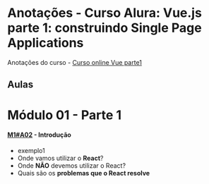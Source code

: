 # Anotações - Curso Alura: Vue.js parte 1: construindo Single Page Applications

Anotações do curso - [Curso online Vue parte1](https://www.alura.com.br/curso-online-vue-parte1)

## Aulas

# Módulo 01 - Parte 1

#### [M1#A02](M1A_02.md) - Introdução
  * exemplo1
  * Onde vamos utilizar o __React__?
  * Onde __NÃO__ devemos utilizar o React?
  * Quais são os __problemas que o React resolve__
